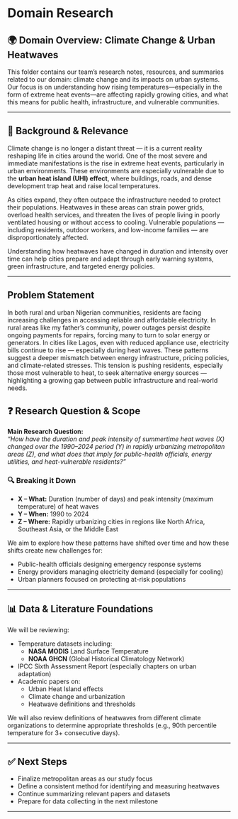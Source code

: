 # Domain Research

## 🌍 Domain Overview: Climate Change & Urban Heatwaves

This folder contains our team’s research notes, resources, and summaries related
to our domain: climate change and its impacts on urban systems. Our focus is on
understanding how rising temperatures—especially in the form of extreme heat
events—are affecting rapidly growing cities, and what this means for public
health, infrastructure, and vulnerable communities.

---

## 🧭 Background & Relevance

Climate change is no longer a distant threat — it is a current reality reshaping
life in cities around the world. One of the most severe and immediate
manifestations is the rise in extreme heat events, particularly in urban
environments. These environments are especially vulnerable due to the
**urban heat island (UHI) effect**, where buildings, roads, and dense
development trap heat and raise local temperatures.

As cities expand, they often outpace the infrastructure needed to protect their
populations. Heatwaves in these areas can strain power grids, overload health
services, and threaten the lives of people living in poorly ventilated housing
or without access to cooling. Vulnerable populations — including
residents, outdoor workers, and low-income families — are disproportionately affected.

Understanding how heatwaves have changed in duration and intensity over time
can help cities prepare and adapt through early warning systems, green
infrastructure, and targeted energy policies.

---

## Problem Statement

  In both rural and urban Nigerian communities, residents are facing increasing
  challenges in accessing reliable and affordable electricity. In rural areas
  like my father’s community, power outages persist despite ongoing payments for
  repairs, forcing many to turn to solar energy or generators. In cities like Lagos,
  even with reduced appliance use, electricity bills continue to rise — especially
  during heat waves. These patterns suggest a deeper mismatch between energy
  infrastructure, pricing policies, and climate-related stresses. This tension is
  pushing residents, especially those most vulnerable to heat, to seek alternative
  energy sources — highlighting a growing gap between public infrastructure and
  real-world needs.

## ❓ Research Question & Scope

**Main Research Question:**  
*“How have the duration and peak intensity of summertime heat waves (X) changed
over the 1990–2024 period (Y) in rapidly urbanizing metropolitan areas (Z),
and what does that imply for public-health officials, energy utilities,
and heat-vulnerable residents?”*

### 🔍 Breaking it Down

- **X – What:** Duration (number of days) and peak intensity
(maximum temperature) of heat waves  
- **Y – When:** 1990 to 2024  
- **Z – Where:** Rapidly urbanizing cities in regions like North Africa,
Southeast Asia, or the Middle East

We aim to explore how these patterns have shifted over time and how these shifts
create new challenges for:

- Public-health officials designing emergency response systems
- Energy providers managing electricity demand (especially for cooling)
- Urban planners focused on protecting at-risk populations

---

## 📊 Data & Literature Foundations

We will be reviewing:

- Temperature datasets including:
  - **NASA MODIS** Land Surface Temperature
  - **NOAA GHCN** (Global Historical Climatology Network)
- IPCC Sixth Assessment Report (especially chapters on urban adaptation)
- Academic papers on:
  - Urban Heat Island effects
  - Climate change and urbanization
  - Heatwave definitions and thresholds

We will also review definitions of heatwaves from different climate
organizations to determine appropriate thresholds (e.g., 90th percentile
temperature for 3+ consecutive days).

---

## ✅ Next Steps

- Finalize metropolitan areas as our study focus  
- Define a consistent method for identifying and measuring heatwaves  
- Continue summarizing relevant papers and datasets  
- Prepare for data collecting in the next milestone

---
